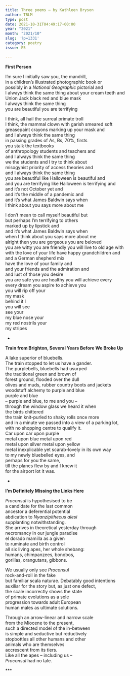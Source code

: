 ```yaml
---
title: Three poems – by Kathleen Bryson
author: TBLM
type: post
date: 2021-10-31T04:49:17+00:00
year: "2021"
month: "2021/10"
slug: '?p=1331'
category: poetry
issue: E5

---
```

**First Person**

I’m sure I initially saw you, the mandrill,  
in a children’s illustrated photographic book or  
possibly in a _National Geographic_ pictorial and  
I always think the same thing about your cream teeth and  
Union Jack black red and blue mask  
I always think the same thing  
you are beautiful you are terrifying

I think, all hail the surreal primate troll  
I think, the mammal clown with garish smeared soft  
greasepaint crayons marking up your mask and  
and I always think the same thing  
in passing grades of As, Bs, 70%, firsts  
you stalk the textbooks  
of anthropology students and teachers and  
and I always think the same thing  
we the students and I try to think about  
misogynist priority of access theories and  
and I always think the same thing  
you are beautiful like Halloween is beautiful and  
and you are terrifying like Halloween is terrifying and  
and it’s not October yet and  
and it’s the middle of a pandemic and  
and it’s what James Baldwin says when  
I think about you says more about me

I don’t mean to call myself beautiful but  
but perhaps I’m terrifying to others  
marked up by lipstick and  
and it’s what James Baldwin says when  
when I think about you says more about me  
alright then you are gorgeous you are beloved  
you are witty you are friendly you will live to old age with  
with the love of your life have happy grandchildren and  
and a German shepherd mix  
have the love of your family and  
and your friends and the admiration and  
and lust of those you desire  
you are safe you are healthy you will achieve every  
every dream you aspire to achieve you  
you will rip off your  
my mask  
behind it I  
you will see  
see your  
my blue nose your  
my red nostrils your  
my stripes

*

**Train from Brighton, Several Years Before We Broke Up**

A lake superior of bluebells.  
The train stopped to let us have a gander.  
The purplebells, bluebells had usurped  
the traditional green and brown of  
forest ground, flooded over the dull  
olives and muds, rubber country boots and jackets  
woodstuff alchemy to purple and blue  
purple and blue  
– purple and blue, to me and you –  
through the window glass we heard it when  
the birds chittered  
the train knit-purled to shaky rolls once more  
and in a minute we passed into a view of a parking lot,  
with no shopping centre to qualify it.  
Car upon car upon purple  
metal upon blue metal upon red  
metal upon silver metal upon yellow  
metal inexplicable yet scarab-lovely in its own way  
to my newly bluebelled eyes, and  
perhaps for you the same,  
till the planes flew by and I knew it  
for the airport lot it was.

*

**I’m Definitely Missing the Links Here**

_Proconsul_ is hypothesised to be  
a candidate for the last common  
ancestor a deferential potential  
abdication to _Nyanzipithecus alesi_  
supplanting notwithstanding.  
She arrives in theoretical yesterday through  
necromancy in our jungle paradise  
el dorado mamilla as a given  
to ruminate and birth control  
all six living apes, her whole shebang:  
humans, chimpanzees, bonobos,  
gorillas, orangutans, gibbons.

We usually only see _Proconsul_  
rock-and-roll in the fake  
but familiar scala naturae. Debatably good intentions  
auxiliar for the story but, as just one defect,  
the scale incorrectly shows the state  
of primate evolutions as a sole  
progression towards adult European  
human males as ultimate solutions.

Through an arrow-linear and narrow scale  
from the Miocene to the present,  
such a directed model of the in-between  
is simple and seductive but reductively  
stopbottles all other humans and other  
animals who are themselves  
accrescent from its tiers.  
Like all the apes – including us –  
_Proconsul_ had no tale.

\***
